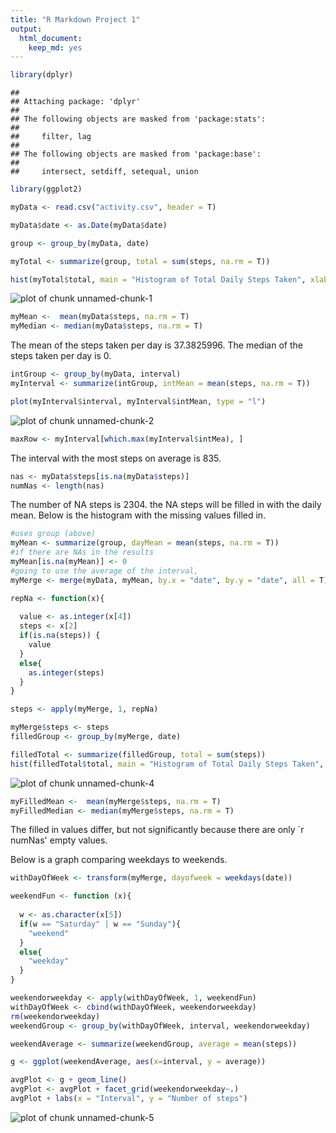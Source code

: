 ```yaml
---
title: "R Markdown Project 1"
output: 
  html_document: 
    keep_md: yes
---
```





```r
library(dplyr)
```

```
## 
## Attaching package: 'dplyr'
## 
## The following objects are masked from 'package:stats':
## 
##     filter, lag
## 
## The following objects are masked from 'package:base':
## 
##     intersect, setdiff, setequal, union
```

```r
library(ggplot2)

myData <- read.csv("activity.csv", header = T)

myData$date <- as.Date(myData$date)

group <- group_by(myData, date)

myTotal <- summarize(group, total = sum(steps, na.rm = T))

hist(myTotal$total, main = "Histogram of Total Daily Steps Taken", xlab = "Total Daily Steps" )
```

![plot of chunk unnamed-chunk-1](figure/unnamed-chunk-1-1.png) 

```r
myMean <-  mean(myData$steps, na.rm = T)
myMedian <- median(myData$steps, na.rm = T)
```

The mean of the steps taken per day is 37.3825996. 
The median of the steps taken per day is 0. 


```r
intGroup <- group_by(myData, interval)
myInterval <- summarize(intGroup, intMean = mean(steps, na.rm = T))

plot(myInterval$interval, myInterval$intMean, type = "l")
```

![plot of chunk unnamed-chunk-2](figure/unnamed-chunk-2-1.png) 

```r
maxRow <- myInterval[which.max(myInterval$intMea), ]
```

The interval with the most steps on average is 835.


```r
nas <- myData$steps[is.na(myData$steps)]
numNas <- length(nas)
```
The number of NA steps is 2304.
the NA steps will be filled in with the daily mean.
Below is the histogram with the missing values filled in.


```r
#uses group (above)
myMean <- summarize(group, dayMean = mean(steps, na.rm = T))
#if there are NAs in the results
myMean[is.na(myMean)] <- 0
#going to use the average of the interval, 
myMerge <- merge(myData, myMean, by.x = "date", by.y = "date", all = T)

repNa <- function(x){
  
  value <- as.integer(x[4])
  steps <- x[2]
  if(is.na(steps)) {
    value
  }
  else{
    as.integer(steps)
  }
}

steps <- apply(myMerge, 1, repNa)

myMerge$steps <- steps
filledGroup <- group_by(myMerge, date)

filledTotal <- summarize(filledGroup, total = sum(steps))
hist(filledTotal$total, main = "Histogram of Total Daily Steps Taken", xlab = "Total Daily Steps" )
```

![plot of chunk unnamed-chunk-4](figure/unnamed-chunk-4-1.png) 

```r
myFilledMean <-  mean(myMerge$steps, na.rm = T)
myFilledMedian <- median(myMerge$steps, na.rm = T)
```

The filled in values differ, but not significantly because there are only `r numNas' empty values.

Below is a graph comparing weekdays to weekends.


```r
withDayOfWeek <- transform(myMerge, dayofweek = weekdays(date))

weekendFun <- function (x){
  
  w <- as.character(x[5])
  if(w == "Saturday" | w == "Sunday"){
    "weekend"
  }
  else{
    "weekday"
  }
}

weekendorweekday <- apply(withDayOfWeek, 1, weekendFun)
withDayOfWeek <- cbind(withDayOfWeek, weekendorweekday)
rm(weekendorweekday)
weekendGroup <- group_by(withDayOfWeek, interval, weekendorweekday)

weekendAverage <- summarize(weekendGroup, average = mean(steps))

g <- ggplot(weekendAverage, aes(x=interval, y = average))

avgPlot <- g + geom_line()
avgPlot <- avgPlot + facet_grid(weekendorweekday~.)
avgPlot + labs(x = "Interval", y = "Number of steps")
```

![plot of chunk unnamed-chunk-5](figure/unnamed-chunk-5-1.png) 
